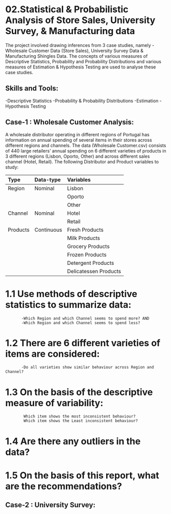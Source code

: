 # 02.Statistical & Probabilistic Analysis of Store Sales, University Survey, & Manufacturing data

The project involved drawing inferences from 3 case studies, namely - Wholesale Customer Data (Store Sales), University Survey Data & Manufacturing Shingles Data. The concepts of various measures of Descriptive Statistics, Probability and Probability Distributions and various measures of Estimation & Hypothesis Testing are used to analyse these case studies.

## Skills and Tools:
-Descriptive Statistics
-Probability & Probability Distributions
-Estimation
-Hypothesis Testing

## Case-1 : Wholesale Customer Analysis:
A wholesale distributor operating in different regions of Portugal has information on annual spending of several items in their stores across different regions and channels. The data (Wholesale Customer.csv) consists of 440 large retailers’ annual spending on 6 different varieties of products in 3 different regions (Lisbon, Oporto, Other) and across different sales channel (Hotel, Retail).
The following Distributor and Product variables to study:

|Type    | Data-type | Variables |
|:---    | :-------- | :-------- | 
|Region  | Nominal   | Lisbon    |
|        |           | Oporto    |
|        |           | Other     |
|Channel | Nominal   | Hotel     |
|        |           | Retail    |
|Products| Continuous| Fresh Products |
|        |           | Milk Products|
|        |           | Grocery Products|
|        |           | Frozen Products|
|        |           | Detergent Products|
|        |           | Delicatessen Products|

# 1.1	Use methods of descriptive statistics to summarize data:
           -Which Region and which Channel seems to spend more? AND
           -Which Region and which Channel seems to spend less?
# 1.2	There are 6 different varieties of items are considered:
           -Do all varieties show similar behaviour across Region and Channel?

# 1.3	 On the basis of the descriptive measure of variability:
            Which item shows the most inconsistent behaviour?
            Which item shows the Least inconsistent behaviour?
            
# 1.4	 Are there any outliers in the data?

# 1.5 On the basis of this report, what are the recommendations?

## Case-2 : University Survey:

